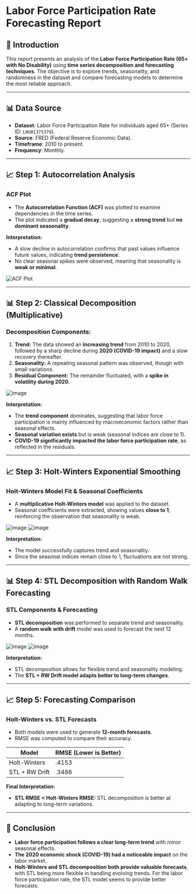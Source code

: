 # Labor Force Participation Rate Forecasting Report

## 📌 Introduction
This report presents an analysis of the **Labor Force Participation Rate (65+ with No Disability)** using **time series decomposition and forecasting techniques**. The objective is to explore trends, seasonality, and randomness in the dataset and compare forecasting models to determine the most reliable approach.

---

## 📊 Data Source
- **Dataset**: Labor Force Participation Rate for individuals aged 65+ (Series ID: `LNU01375379`).
- **Source**: FRED (Federal Reserve Economic Data).
- **Timeframe**: 2010 to present.
- **Frequency**: Monthly.

---

## 📈 Step 1: Autocorrelation Analysis
### **ACF Plot**
- The **Autocorrelation Function (ACF)** was plotted to examine dependencies in the time series.
- The plot indicated a **gradual decay**, suggesting a **strong trend** but **no dominant seasonality**.

**Interpretation:**
- A slow decline in autocorrelation confirms that past values influence future values, indicating **trend persistence**.
- No clear seasonal spikes were observed, meaning that seasonality is **weak or minimal**.

![ACF Plot](https://github.com/user-attachments/assets/6e0dfb34-cab4-4d5c-a3f4-a1b738804d4e)


---

## 📊 Step 2: Classical Decomposition (Multiplicative)
### **Decomposition Components:**
1. **Trend:** The data showed an **increasing trend** from 2010 to 2020, followed by a sharp decline during **2020 (COVID-19 impact)** and a slow recovery thereafter.
2. **Seasonality:** A repeating seasonal pattern was observed, though with small variations.
3. **Residual Component:** The remainder fluctuated, with a **spike in volatility during 2020**.

![image](https://github.com/user-attachments/assets/3df3ef06-ac31-42d0-808f-3f8c89295e55)


**Interpretation:**
- The **trend component** dominates, suggesting that labor force participation is mainly influenced by macroeconomic factors rather than seasonal effects.
- **Seasonal variation exists** but is weak (seasonal indices are close to 1).
- **COVID-19 significantly impacted the labor force participation rate**, as reflected in the residuals.

---

## 📈 Step 3: Holt-Winters Exponential Smoothing
### **Holt-Winters Model Fit & Seasonal Coefficients**
- A **multiplicative Holt-Winters model** was applied to the dataset.
- Seasonal coefficients were extracted, showing values **close to 1**, reinforcing the observation that seasonality is weak.

![image](https://github.com/user-attachments/assets/f34183b3-a672-482e-96fc-7a3a60af4a67)
![image](https://github.com/user-attachments/assets/a08a11b9-965f-4cfc-9913-8607efd94d7d)



**Interpretation:**
- The model successfully captures trend and seasonality.
- Since the seasonal indices remain close to 1, fluctuations are not strong.

---

## 📊 Step 4: STL Decomposition with Random Walk Forecasting
### **STL Components & Forecasting**
- **STL decomposition** was performed to separate trend and seasonality.
- A **random walk with drift** model was used to forecast the next 12 months.

![image](https://github.com/user-attachments/assets/835b6dc9-1a89-41c7-8d46-053965799986)
![image](https://github.com/user-attachments/assets/d4afa015-813a-4626-be3a-3f7b41fca631)


**Interpretation:**
- STL decomposition allows for flexible trend and seasonality modeling.
- The **STL + RW Drift model adapts better to long-term changes**.

---

## 📈 Step 5: Forecasting Comparison
### **Holt-Winters vs. STL Forecasts**
- Both models were used to generate **12-month forecasts**.
- RMSE was computed to compare their accuracy.

| Model        | RMSE (Lower is Better) |
|-------------|------------------|
| Holt-Winters | .4153 |
| STL + RW Drift | .3486 |


**Final Interpretation:**
- **STL RMSE < Holt-Winters RMSE:** STL decomposition is better at adapting to long-term variations.


---

## 📌 Conclusion
- **Labor force participation follows a clear long-term trend** with minor seasonal effects.
- **The 2020 economic shock (COVID-19) had a noticeable impact** on the labor market.
- **Holt-Winters and STL decomposition both provide valuable forecasts**, with STL being more flexible in handling evolving trends. For the labor force participation rate, the STL model seems to provide better forecasts. 
